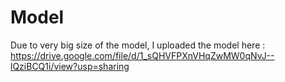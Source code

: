 # Model
Due to very big size of the model, I uploaded the model here : https://drive.google.com/file/d/1_sQHVFPXnVHqZwMW0qNvJ--lQziBCQ1i/view?usp=sharing
